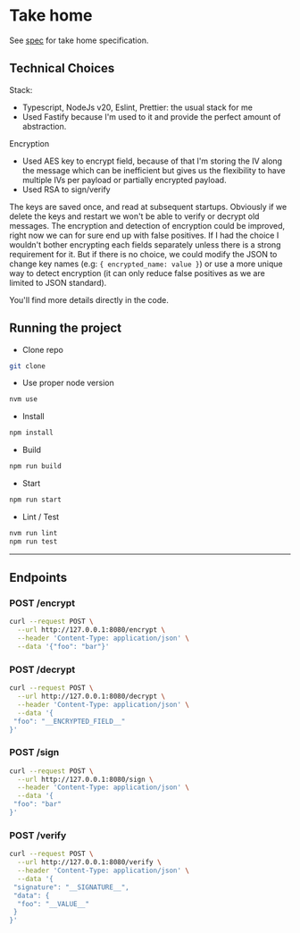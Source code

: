 # Take home

See [spec](./spec.md) for take home specification.

## Technical Choices

Stack:

- Typescript, NodeJs v20, Eslint, Prettier: the usual stack for me
- Used Fastify because I'm used to it and provide the perfect amount of abstraction.

Encryption

- Used AES key to encrypt field, because of that I'm storing the IV along the message which can be inefficient but gives us the flexibility to have multiple IVs per payload or partially encrypted payload.
- Used RSA to sign/verify

The keys are saved once, and read at subsequent startups. Obviously if we delete the keys and restart we won't be able to verify or decrypt old messages.
The encryption and detection of encryption could be improved, right now we can for sure end up with false positives. If I had the choice I wouldn't bother encrypting each fields separately unless there is a strong requirement for it. But if there is no choice, we could modify the JSON to change key names (e.g: `{ encrypted_name: value }`) or use a more unique way to detect encryption (it can only reduce false positives as we are limited to JSON standard).

You'll find more details directly in the code.

## Running the project

- Clone repo

```sh
git clone
```

- Use proper node version

```sh
nvm use
```

- Install

```sh
npm install
```

- Build

```sh
npm run build
```

- Start

```sh
npm run start
```

- Lint / Test

```sh
nvm run lint
npm run test
```

---

## Endpoints

### POST /encrypt

```sh
curl --request POST \
  --url http://127.0.0.1:8080/encrypt \
  --header 'Content-Type: application/json' \
  --data '{"foo": "bar"}'
```

### POST /decrypt

```sh
curl --request POST \
  --url http://127.0.0.1:8080/decrypt \
  --header 'Content-Type: application/json' \
  --data '{
 "foo": "__ENCRYPTED_FIELD__"
}'
```

### POST /sign

```sh
curl --request POST \
  --url http://127.0.0.1:8080/sign \
  --header 'Content-Type: application/json' \
  --data '{
 "foo": "bar"
}'
```

### POST /verify

```sh
curl --request POST \
  --url http://127.0.0.1:8080/verify \
  --header 'Content-Type: application/json' \
  --data '{
 "signature": "__SIGNATURE__",
 "data": {
  "foo": "__VALUE__"
 }
}'
```
